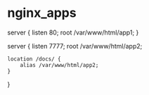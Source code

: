 # nginx_apps

server {
	listen 80;
	root /var/www/html/app1;
}

server {
	listen 7777;
	root /var/www/html/app2;

	location /docs/ {
		alias /var/www/html/app2;
	}
}
